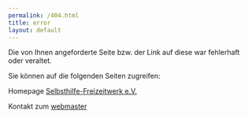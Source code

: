 ```yaml
---
permalink: /404.html
title: error
layout: default
---
```

<script>
alert(window.location.pathname);
if (window.location.pathname == "/defaultsite" ) {
   window.location.href = 'http://www.a-freizeiten.de/freizeittermine'; 
}
</script>
Die von Ihnen angeforderte Seite bzw. der Link auf diese war fehlerhaft oder veraltet.

Sie können auf die folgenden Seiten zugreifen:

Homepage [Selbsthilfe-Freizeitwerk e.V.](http://www.selbsthilfe-freizeitwerk.de)

Kontakt zum [webmaster](mailto:webmaster@a-freizeiten.de)
